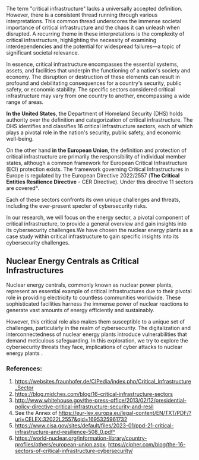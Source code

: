 The term "critical infrastructure" lacks a universally accepted definition. However, there is a consistent thread running through various interpretations. This common thread underscores the immense societal importance of critical infrastructure and the chaos it can unleash when disrupted. A recurring theme in these interpretations is the complexity of critical infrastructure, highlighting the necessity of examining interdependencies and the potential for widespread failures—a topic of significant societal relevance.

In essence, critical infrastructure encompasses the essential systems, assets, and facilities that underpin the functioning of a nation's society and economy. The disruption or destruction of these elements can result in profound and debilitating consequences for a country's security, public safety, or economic stability. The specific sectors considered critical infrastructure may vary from one country to another, encompassing a wide range of areas.

**In the United States**, the Department of Homeland Security (DHS) holds authority over the definition and categorization of critical infrastructure. The DHS identifies and classifies 16 critical infrastructure sectors, each of which plays a pivotal role in the nation's security, public safety, and economic well-being.

On the other hand **in the European Union**, the definition and protection of critical infrastructure are primarily 
the responsibility of individual member states, although a common framework for European Critical Infrastructure (ECI) 
protection exists. The framework governing Critical Infrastructures in Europe is regulated by the European Directive 2022/2557 
(**The Critical Entities Resilience Directive** - CER Directive). Under this directive 11 sectors are covered⁴. 

Each of these sectors confronts its own unique challenges and threats, including the ever-present specter of cybersecurity risks.  

In our research, we will focus on the energy sector, a pivotal component of critical infrastructure, to provide a general overview 
and gain insights into its cybersecurity challenges.We have chosen the nuclear energy plants as a case study within critical 
infrastructure to gain specific insights into its cybersecurity challenges. 

## Nuclear Energy Centrals as Critical Infrastructures

Nuclear energy centrals, commonly known as nuclear power plants, represent an essential example of critical infrastructures 
due to their pivotal role in providing electricity to countless communities worldwide. These sophisticated facilities harness 
the immense power of nuclear reactions to generate vast amounts of energy efficiently and sustainably. 

However, this critical role also makes them susceptible to a unique set of challenges, particularly in the realm of cybersecurity. 
The digitalization and interconnectedness of nuclear energy plants introduce vulnerabilities that demand meticulous safeguarding. 
In this exploration, we try to explore the cybersecurity threats they face, implications of cyber attacks to nuclear energy plants . 



### References:

1. https://websites.fraunhofer.de/CIPedia/index.php/Critical_Infrastructure_Sector
2. https://blog.midches.com/blog/16-critical-infrastructure-sectors
3. http://www.whitehouse.gov/the-press-office/2013/02/12/presidential-policy-directive-critical-infrastructure-security-and-resil
4. See the Annex of https://eur-lex.europa.eu/legal-content/EN/TXT/PDF/?uri=CELEX:32022L2557&qid=1695325961732
5. https://www.cisa.gov/sites/default/files/2023-01/ppd-21-critical-infrastructure-and-resilience-508_0.pdf^
6. https://world-nuclear.org/information-library/country-profiles/others/european-union.aspx, https://cipher.com/blog/the-16-sectors-of-critical-infrastructure-cybersecurity/
           
